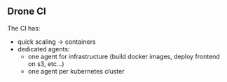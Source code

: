 ## Drone CI
The CI has:
- quick scaling -> containers
- dedicated agents:
    - one agent for infrastructure (build docker images, deploy frontend on s3, etc...)
    - one agent per kubernetes cluster
    